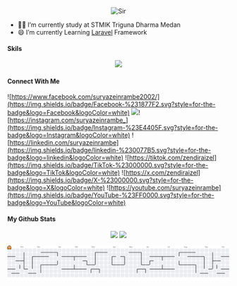 

<div align="center">
  <img src="cid.gif" alt="Sir" />
</div>





- 🧑‍🎓 I’m currently study at STMIK Triguna Dharma Medan
- 😄 I’m currently Learning [Laravel](https://laravel.com) Framework

#### Skils


<p align="center">
  <a href="https://skillicons.dev">
    <img src="https://skillicons.dev/icons?i=html,css,js,laravel,nodejs,react,dart,flutter,php,git,python,tailwind,bootstrap,linux" />
  </a>
</p>



#### Connect With Me 

![https://www.facebook.com/suryazeinrambe2002/](https://img.shields.io/badge/Facebook-%231877F2.svg?style=for-the-badge&logo=Facebook&logoColor=white) ![](https://img.shields.io/badge/Discord-%235865F2.svg?style=for-the-badge&logo=discord&logoColor=white)![https://instagram.com/suryazeinrambe_](https://img.shields.io/badge/Instagram-%23E4405F.svg?style=for-the-badge&logo=Instagram&logoColor=white) ![https://linkedin.com/suryazeinrambe](https://img.shields.io/badge/linkedin-%230077B5.svg?style=for-the-badge&logo=linkedin&logoColor=white) ![https://tiktok.com/zendiraizel](https://img.shields.io/badge/TikTok-%23000000.svg?style=for-the-badge&logo=TikTok&logoColor=white) ![https://x.com/zendiraizel](https://img.shields.io/badge/X-%23000000.svg?style=for-the-badge&logo=X&logoColor=white) ![https://youtube.com/suryazeinrambe](https://img.shields.io/badge/YouTube-%23FF0000.svg?style=for-the-badge&logo=YouTube&logoColor=white)

#### My Github Stats

<p align="center">
  <img src="https://github-readme-stats.vercel.app/api?username=zendiraizel&show_icons=true&theme=apprentice"  />
  <img src="https://github-readme-stats.vercel.app/api/top-langs/?username=zendiraizel&layout=compact&theme=apprentice" />
</p>

<picture>
  <source media="(prefers-color-scheme: dark)" srcset="https://raw.githubusercontent.com/suryazeinrambe/suryazeinrambe/output/pacman-contribution-graph-dark.svg">
  <source media="(prefers-color-scheme: light)" srcset="https://raw.githubusercontent.com/suryazeinrambe/suryazeinrambe/output/pacman-contribution-graph.svg">
  <img alt="pacman contribution graph" src="https://raw.githubusercontent.com/suryazeinrambe/suryazeinrambe/output/pacman-contribution-graph.svg">
</picture>

###

<!--
**suryazeinrambe/suryazeinrambe** is a ✨ _special_ ✨ repository because its `README.md` (this file) appears on your GitHub profile.

Here are some ideas to get you started:

- 🔭 I’m currently working on ...
- 🌱 I’m currently learning ...
- 👯 I’m looking to collaborate on ...
- 🤔 I’m looking for help with ...
- 💬 Ask me about ...
- 📫 How to reach me: ...
- 😄 Pronouns: ...
- ⚡ Fun fact: ...
-->
